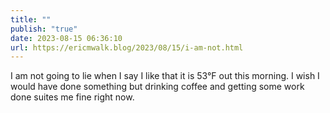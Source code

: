 ```yaml
---
title: ""
publish: "true"
date: 2023-08-15 06:36:10
url: https://ericmwalk.blog/2023/08/15/i-am-not.html
---
```


I am not going to lie when I say I like that it is 53°F out this morning. I wish I would have done something but drinking coffee and getting some work done suites me fine right now.